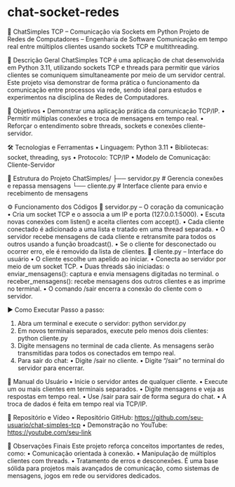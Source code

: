 # chat-socket-redes

 
 
 
 
📡 ChatSimples TCP – Comunicação via Sockets em Python 
Projeto de Redes de Computadores – Engenharia de Software Comunicação em tempo real entre múltiplos clientes usando sockets TCP e multithreading. 
  
📝 Descrição Geral 
ChatSimples TCP é uma aplicação de chat desenvolvida em Python 3.11, utilizando sockets TCP e threads para permitir que vários clientes se comuniquem simultaneamente por meio de um servidor central. 
Este projeto visa demonstrar de forma prática o funcionamento da comunicação entre processos via rede, sendo ideal para estudos e experimentos na disciplina de Redes de Computadores. 
  
🎯 Objetivos 
•	Demonstrar uma aplicação prática da comunicação TCP/IP. 
•	Permitir múltiplas conexões e troca de mensagens em tempo real. 
•	Reforçar o entendimento sobre threads, sockets e conexões cliente-servidor. 
  
🛠 Tecnologias e Ferramentas 
•	Linguagem: Python 3.11 
•	Bibliotecas: socket, threading, sys 
•	Protocolo: TCP/IP 
•	Modelo de Comunicação: Cliente-Servidor 
  
🧱 Estrutura do Projeto 
ChatSimples/ 
├── servidor.py     # Gerencia conexões e repassa mensagens 
└── cliente.py      # Interface cliente para envio e recebimento de mensagens 
 
⚙️ Funcionamento dos Códigos 
🔁 servidor.py – O coração da comunicação 
•	Cria um socket TCP e o associa a um IP e porta (127.0.0.1:5000). • 	Escuta novas conexões com listen() e aceita clientes com accept(). 
•	Cada cliente conectado é adicionado a uma lista e tratado em uma thread separada. 
•	O servidor recebe mensagens de cada cliente e retransmite para todos os outros usando a função broadcast(). 
•	Se o cliente for desconectado ou ocorrer erro, ele é removido da lista de clientes. 
👥 cliente.py – Interface do usuário 
•	O cliente escolhe um apelido ao iniciar. 
•	Conecta ao servidor por meio de um socket TCP. 
•	Duas threads são iniciadas: 
o 	enviar_mensagens(): captura e envia mensagens digitadas no terminal. o 	receber_mensagens(): recebe mensagens dos outros clientes e as imprime no terminal. 
•	O comando /sair encerra a conexão do cliente com o servidor. 
  
▶️ Como Executar Passo a passo: 
1.	Abra um terminal e execute o servidor: 
python servidor.py 
2.	Em novos terminais separados, execute pelo menos dois clientes: 
python cliente.py 
3.	Digite mensagens no terminal de cada cliente. As mensagens serão transmitidas para todos os conectados em tempo real. 
4.	Para sair do chat: 
•	Digite /sair no cliente. 
•	Digite “/sair” no terminal do servidor para encerrar. 
 
 
👤 Manual do Usuário 
•	Inicie o servidor antes de qualquer cliente. 
•	Execute um ou mais clientes em terminais separados. 
•	Digite mensagens e veja as respostas em tempo real. 
•	Use /sair para sair de forma segura do chat. 
•	A troca de dados é feita em tempo real via TCP/IP. 
  
📁 Repositório e Vídeo 
•	Repositório GitHub: https://github.com/seu-usuario/chat-simples-tcp 
•	Demonstração no YouTube: https://youtube.com/seu-link 
  
📌 Observações Finais 
Este projeto reforça conceitos importantes de redes, como: 
•	Comunicação orientada à conexão. 
•	Manipulação de múltiplos clientes com threads. 
•	Tratamento de erros e desconexões. 
É uma base sólida para projetos mais avançados de comunicação, como sistemas de mensagens, jogos em rede ou servidores dedicados. 
 
 
 

